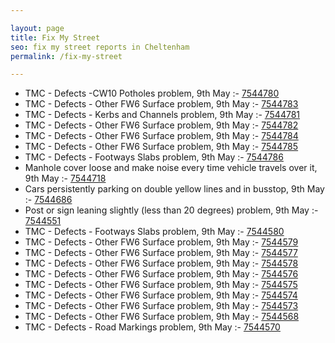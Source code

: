 ```yaml
---

layout: page
title: Fix My Street
seo: fix my street reports in Cheltenham
permalink: /fix-my-street

---
```


<!-- fix_marker starts -->

- TMC - Defects -CW10 Potholes problem, 9th May :- [7544780](https://www.fixmystreet.com/report/7544780)
- TMC - Defects - Other FW6  Surface problem, 9th May :- [7544783](https://www.fixmystreet.com/report/7544783)
- TMC - Defects - Kerbs and Channels problem, 9th May :- [7544781](https://www.fixmystreet.com/report/7544781)
- TMC - Defects - Other FW6  Surface problem, 9th May :- [7544782](https://www.fixmystreet.com/report/7544782)
- TMC - Defects - Other FW6  Surface problem, 9th May :- [7544784](https://www.fixmystreet.com/report/7544784)
- TMC - Defects - Other FW6  Surface problem, 9th May :- [7544785](https://www.fixmystreet.com/report/7544785)
- TMC - Defects - Footways Slabs problem, 9th May :- [7544786](https://www.fixmystreet.com/report/7544786)
- Manhole cover loose and make noise every time vehicle travels over it, 9th May :- [7544718](https://www.fixmystreet.com/report/7544718)
- Cars persistently parking on double yellow lines and in busstop, 9th May :- [7544686](https://www.fixmystreet.com/report/7544686)
- Post or sign leaning slightly (less than 20 degrees) problem, 9th May :- [7544551](https://www.fixmystreet.com/report/7544551)
- TMC - Defects - Footways Slabs problem, 9th May :- [7544580](https://www.fixmystreet.com/report/7544580)
- TMC - Defects - Other FW6  Surface problem, 9th May :- [7544579](https://www.fixmystreet.com/report/7544579)
- TMC - Defects - Other FW6  Surface problem, 9th May :- [7544577](https://www.fixmystreet.com/report/7544577)
- TMC - Defects - Other FW6  Surface problem, 9th May :- [7544578](https://www.fixmystreet.com/report/7544578)
- TMC - Defects - Other FW6  Surface problem, 9th May :- [7544576](https://www.fixmystreet.com/report/7544576)
- TMC - Defects - Other FW6  Surface problem, 9th May :- [7544575](https://www.fixmystreet.com/report/7544575)
- TMC - Defects - Other FW6  Surface problem, 9th May :- [7544574](https://www.fixmystreet.com/report/7544574)
- TMC - Defects - Other FW6  Surface problem, 9th May :- [7544573](https://www.fixmystreet.com/report/7544573)
- TMC - Defects - Other FW6  Surface problem, 9th May :- [7544568](https://www.fixmystreet.com/report/7544568)
- TMC - Defects - Road Markings problem, 9th May :- [7544570](https://www.fixmystreet.com/report/7544570)

<!-- fix_marker ends -->
